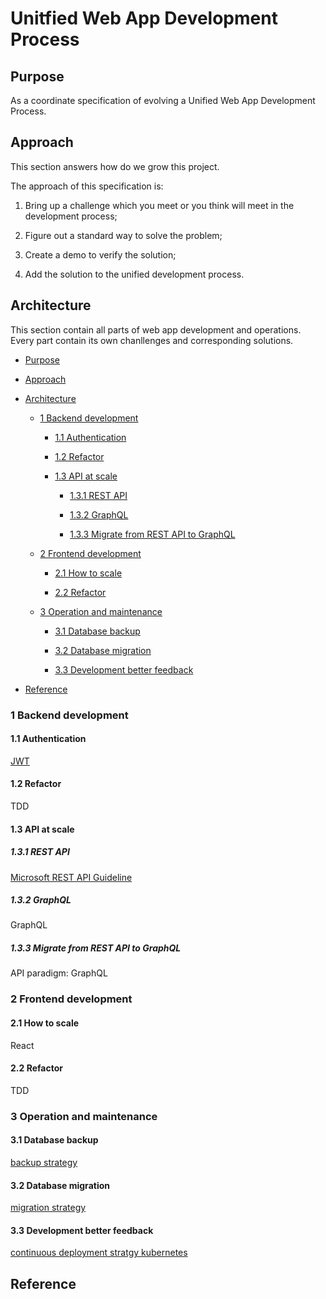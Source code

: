 # Unitfied Web App Development Process

## Purpose 

As a coordinate specification of evolving a Unified Web App Development Process.

## Approach

This section answers how do we grow this project.

The approach of this specification is:

1. Bring up a challenge which you meet or you think will meet in the development process;

2. Figure out a standard way to solve the problem;

3. Create a demo to verify the solution;

4. Add the solution to the unified development process.


## Architecture

This section contain all parts of web app development and operations. Every part contain its own chanllenges and corresponding solutions.

- [Purpose](#purpose)

- [Approach](#Approach)

- [Architecture](#Architecture)

    - [1 Backend development](#1-backend-development)
    
        - [1.1 Authentication](#11-authentication)
    
        - [1.2 Refactor](#12-refactor)
    
        - [1.3 API at scale](#13-api-at-scale)

            - [1.3.1 REST API](#131-rest-api)

            - [1.3.2 GraphQL](#132-graphql)

            - [1.3.3 Migrate from REST API to GraphQL](#133-migrate-from-rest-api-to-graphql)
    
    - [2 Frontend development](#2-frontend-development)
    
        - [2.1 How to scale](#21-how-to-scale)
    
        - [2.2 Refactor](#22-refactor)
    
    - [3 Operation and maintenance](#3-operation-and-maintenance)
    
        - [3.1 Database backup](#31-database-backup)
            
        - [3.2 Database migration](#32-database-migration)
    
        - [3.3 Development better feedback](#33-development-better-feedback)

- [Reference](#Reference)

### 1 Backend development

#### 1.1 Authentication

[JWT][4]

#### 1.2 Refactor

TDD

#### 1.3 API at scale

##### 1.3.1 REST API

[Microsoft REST API Guideline][5]

##### 1.3.2 GraphQL

GraphQL

##### 1.3.3 Migrate from REST API to GraphQL



API paradigm: GraphQL

### 2 Frontend development

#### 2.1 How to scale

React

#### 2.2 Refactor

TDD

### 3 Operation and maintenance

#### 3.1 Database backup

[backup strategy][1]

#### 3.2 Database migration

[migration strategy][2]

#### 3.3 Development better feedback

[continuous deployment stratgy kubernetes][3]


## Reference

[1]: https://docs.google.com/document/d/1F1uhdQpT8-V6UXAfekXi44h98daV_Lkoc4X5ibqbqmE/edit?usp=sharing

[2]: https://docs.google.com/document/d/1s4GvR72e2LbrxMGgFPxEUPPZuzCNX6rY1h7wdqDp4wY/edit?usp=sharing

[3]: https://docs.google.com/document/d/1Cg7KCYP42_cwwtvnoRV30-DNLdsgv1Ll3j2Ie5FCBZg/edit?usp=sharing

[4]: https://github.com/xuyuji9000/jwt-demo

[5]: https://github.com/Microsoft/api-guidelines/blob/vNext/Guidelines.md
